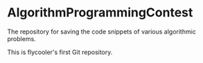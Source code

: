 AlgorithmProgrammingContest
===========================

The repository for saving the code snippets of various algorithmic problems.

This is flycooler's first Git repository.
